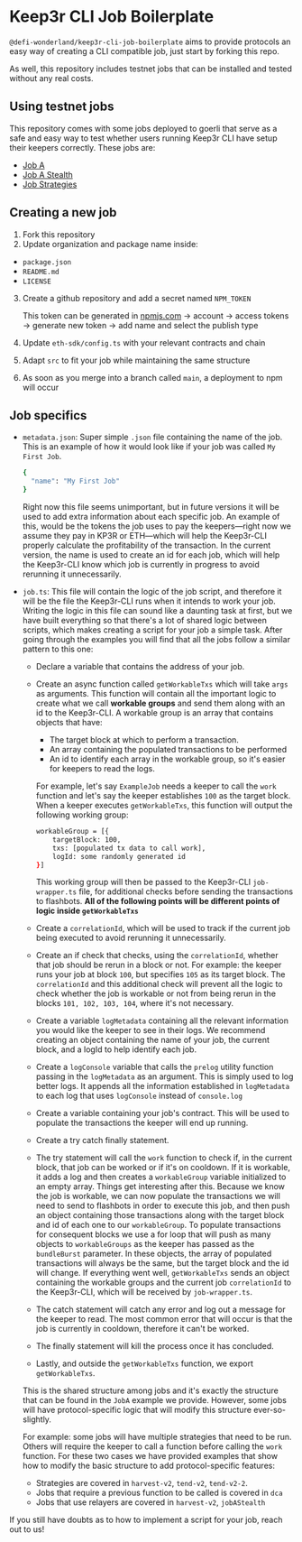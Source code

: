 # Keep3r CLI Job Boilerplate

`@defi-wonderland/keep3r-cli-job-boilerplate` aims to provide protocols an easy way of creating a CLI compatible job, just start by forking this repo.

As well, this repository includes testnet jobs that can be installed and tested without any real costs.


## Using testnet jobs

This repository comes with some jobs deployed to goerli that serve as a safe and easy way to test whether users running Keep3r CLI have setup their keepers correctly. These jobs are:

- [Job A](https://github.com/defi-wonderland/keep3r-cli-job-boilerplate/blob/main/src/goerli/job-a/README.md)
- [Job A Stealth](https://github.com/defi-wonderland/keep3r-cli-job-boilerplate/blob/main/src/goerli/job-a-stealth/README.md)
- [Job Strategies](https://github.com/defi-wonderland/keep3r-cli-job-boilerplate/blob/main/src/goerli/job-strategies/README.md)


## Creating a new job

1. Fork this repository
2. Update organization and package name inside:
* `package.json`
* `README.md`
* `LICENSE`
3. Create a github repository and add a secret named `NPM_TOKEN`

    This token can be generated in [npmjs.com](https://www.npmjs.com) -> account -> access tokens -> generate new token -> add name and select the publish type
4. Update `eth-sdk/config.ts` with your relevant contracts and chain
5. Adapt `src` to fit your job while maintaining the same structure
6. As soon as you merge into a branch called `main`, a deployment to npm will occur



## Job specifics

- `metadata.json`: Super simple `.json` file containing the name of the job. This is an example of how it would look like if your job was called `My First Job`.
    
    ```bash
    {
      "name": "My First Job"
    }
    ```
    
    Right now this file seems unimportant, but in future versions it will be used to add extra information about each specific job. An example of this, would be the tokens the job uses to pay the keepers—right now we assume they pay in KP3R or ETH—which will help the Keep3r-CLI properly calculate the profitability of the transaction. In the current version, the name is used to create an id for each job, which will help the Keep3r-CLI know which job is currently in progress to avoid rerunning it unnecessarily. 
    
- `job.ts`: This file will contain the logic of the job script, and therefore it will be the file the Keep3r-CLI runs when it intends to work your job. Writing the logic in this file can sound like a daunting task at first, but we have built everything so that there's a lot of shared logic between scripts, which makes creating a script for your job a simple task. 
After going through the examples you will find that all the jobs follow a similar pattern to this one:
    - Declare a variable that contains the address of your job.
    - Create an async function called `getWorkableTxs` which will take `args` as arguments. This function will contain all the important logic to create what we call **workable groups** and send them along with an id to the Keep3r-CLI.
    A workable group is an array that contains objects that have:
        - The target block at which to perform a transaction.
        - An array containing the populated transactions to be performed
        - An id to identify each array in the workable group, so it's easier for keepers to read the logs.
        
        For example, let's say `ExampleJob` needs a keeper to call the `work` function and let's say the keeper establishes `100` as the target block. When a keeper executes `getWorkableTxs`, this function will output the following working group:
        
        ```bash
        workableGroup = [{
        	targetBlock: 100,
        	txs: [populated tx data to call work],
        	logId: some randomly generated id
        }]
        ```
        
        This working group will then be passed to the Keep3r-CLI `job-wrapper.ts` file, for additional checks before sending the transactions to flashbots.
        **All of the following points will be different points of logic inside `getWorkableTxs`**
        
    - Create a `correlationId`, which will be used to track if the current job being executed to avoid rerunning it unnecessarily.
    - Create an if check that checks, using the `correlationId`, whether that job should be rerun in a block or not. For example: the keeper runs your job at block `100`, but specifies `105` as its target block. The `correlationId` and this additional check will prevent all the logic to check whether the job is workable or not from being rerun in the blocks `101, 102, 103, 104`, where it's not necessary.
    - Create a variable `logMetadata` containing all the relevant information you would like the keeper to see in their logs. We recommend creating an object containing the name of your job, the current block, and a logId to help identify each job.
    - Create a `logConsole` variable that calls the `prelog` utility function passing in the `logMetadata` as an argument. This is simply used to log better logs. It appends all the information established in `logMetadata` to each log that uses `logConsole` instead of `console.log`
    - Create a variable containing your job's contract. This will be used to populate the transactions the keeper will end up running.
    - Create a try catch finally statement.
    - The try statement will call the `work` function to check if, in the current block, that job can be worked or if it's on cooldown. If it is workable, it adds a log and then creates a `workableGroup` variable initialized to an empty array.
    Things get interesting after this. Because we know the job is workable, we can now populate the transactions we will need to send to flashbots in order to execute this job, and then push an object containing those transactions along with the target block and id of each one to our `workableGroup`. 
    To populate transactions for consequent blocks we use a for loop that will push as many objects to `workableGroups` as the keeper has passed as the `bundleBurst` parameter. In these objects, the array of populated transactions will always be the same, but the target block and the id will change.
    If everything went well, `getWorkableTxs` sends an object containing the workable groups and the current job `correlationId` to the Keep3r-CLI, which will be received by `job-wrapper.ts`.
    - The catch statement will catch any error and log out a message for the keeper to read. The most common error that will occur is that the job is currently in cooldown, therefore it can't be worked.
    - The finally statement will kill the process once it has concluded.
    - Lastly, and outside the `getWorkableTxs` function, we export `getWorkableTxs`.
    
    This is the shared structure among jobs and it's exactly the structure that can be found in the `JobA` example we provide. However, some jobs will have protocol-specific logic that will modify this structure ever-so-slightly. 
    
    For example: some jobs will have multiple strategies that need to be run. Others will require the keeper to call a function before calling the `work` function. For these two cases we have provided examples that show how to modify the basic structure to add protocol-specific features:
    
    - Strategies are covered in `harvest-v2`, `tend-v2`, `tend-v2-2`.
    - Jobs that require a previous function to be called is covered in `dca`
    - Jobs that use relayers are covered in `harvest-v2`, `jobAStealth`

If you still have doubts as to how to implement a script for your job, reach out to us!
